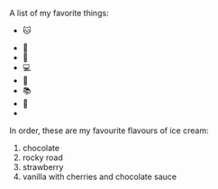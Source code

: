 A list of my favorite things:
* 🐱
- 🐶
- 👶
- 💻
- 🍪
- 📚
- 🥾
- 
In order, these are my favourite flavours of ice cream:
1. chocolate
2. rocky road
3. strawberry
4. vanilla with cherries and chocolate sauce
